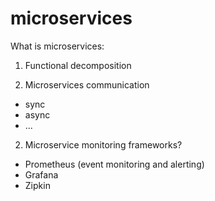 # microservices

What is microservices:
1. Functional decomposition

1. Microservices communication
- sync
- async
- ...
2. Microservice monitoring frameworks?
- Prometheus (event monitoring and alerting)
- Grafana
- Zipkin
